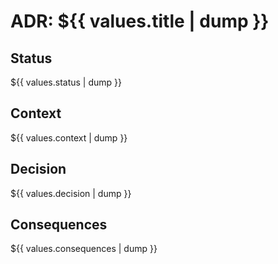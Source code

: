 # ADR: ${{ values.title | dump }}

## Status

${{ values.status | dump }}

## Context

${{ values.context | dump }}

## Decision

${{ values.decision | dump }}

## Consequences

${{ values.consequences | dump }}
